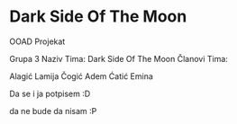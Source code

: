 # Dark Side Of The Moon
OOAD Projekat

Grupa 3
Naziv Tima: Dark Side Of The Moon
Članovi Tima:

Alagić Lamija 
Čogić Adem
Ćatić Emina

Da se i ja potpisem :D

da ne bude da nisam :P
